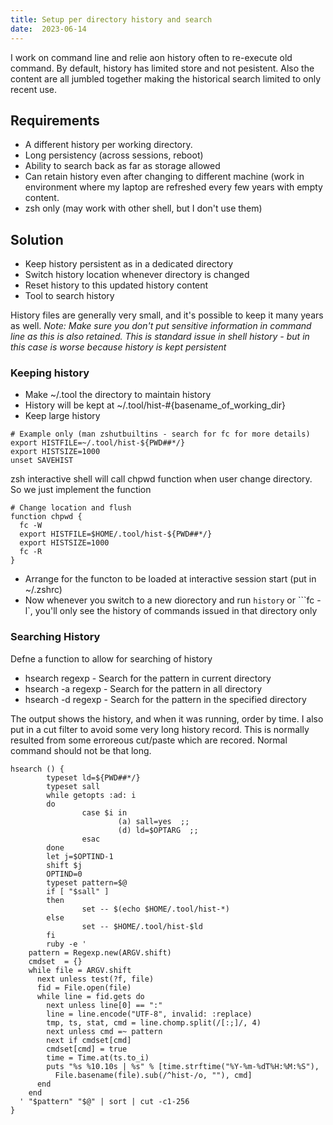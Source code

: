 ```yaml
---
title: Setup per directory history and search
date:  2023-06-14
---
```


I work on command line and relie aon history often to re-execute old command.  By default, history has limited
store and not pesistent.  Also the content are all jumbled together making the historical search limited to only recent use.

## Requirements

* A different history per working directory. 
* Long persistency (across sessions, reboot)
* Ability to search back as far as storage allowed
* Can retain history even after changing to different machine (work in environment where my laptop are refreshed
  every few years with empty content.
* zsh only (may work with other shell, but I don't use them)

## Solution

* Keep history persistent as in a dedicated directory
* Switch history location whenever directory is changed
* Reset history to this updated history content
* Tool to search history

History files are generally very small, and it's possible to keep it many years as well.
_Note: Make sure you don't put sensitive information in command line as this is also retained.  This is standard
issue in shell history - but in this case is worse because history is kept persistent_

### Keeping history

* Make ~/.tool the directory to maintain history
* History will be kept at ~/.tool/hist-#{basename_of_working_dir}
* Keep large history

```
# Example only (man zshutbuiltins - search for fc for more details)
export HISTFILE=~/.tool/hist-${PWD##*/}
export HISTSIZE=1000
unset SAVEHIST
```
zsh interactive shell will call chpwd function when user change directory.  So we just implement the function

```
# Change location and flush
function chpwd {
  fc -W
  export HISTFILE=$HOME/.tool/hist-${PWD##*/}
  export HISTSIZE=1000
  fc -R
}
```

* Arrange for the functon to be loaded at interactive session start (put in ~/.zshrc)
* Now whenever you switch to a new diorectory and run ```history``` or ```fc -l`, you'll only see the history of
  commands issued in that directory only

### Searching History

Defne a function to allow for searching of history

* hsearch regexp - Search for the pattern in current directory
* hsearch -a regexp - Search for the  pattern in all directory
* hsearch -d <wdir> regexp - Search for the pattern in the specified directory
  
The output shows the history, and when it was running, order by time.   I also put in a cut filter to avoid some
very long history record.  This is normally resulted from some erroreous cut/paste which are recored.   Normal
command should not be that long.

```
hsearch () {
        typeset ld=${PWD##*/}
        typeset sall
        while getopts :ad: i
        do
                case $i in
                        (a) sall=yes  ;;
                        (d) ld=$OPTARG  ;;
                esac
        done
        let j=$OPTIND-1
        shift $j
        OPTIND=0
        typeset pattern=$@
        if [ "$sall" ]
        then
                set -- $(echo $HOME/.tool/hist-*)
        else
                set -- $HOME/.tool/hist-$ld
        fi
        ruby -e '
    pattern = Regexp.new(ARGV.shift)
    cmdset  = {}
    while file = ARGV.shift
      next unless test(?f, file)
      fid = File.open(file)
      while line = fid.gets do
        next unless line[0] == ":"
        line = line.encode("UTF-8", invalid: :replace)
        tmp, ts, stat, cmd = line.chomp.split(/[:;]/, 4)
        next unless cmd =~ pattern
        next if cmdset[cmd]
        cmdset[cmd] = true
        time = Time.at(ts.to_i)
        puts "%s %10.10s | %s" % [time.strftime("%Y-%m-%dT%H:%M:%S"),
          File.basename(file).sub(/^hist-/o, ""), cmd]
      end
    end
  ' "$pattern" "$@" | sort | cut -c1-256
}
```


